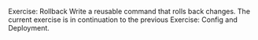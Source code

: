 Exercise: Rollback
Write a reusable command that rolls back changes. The current exercise is in continuation to the previous Exercise: Config and Deployment.
